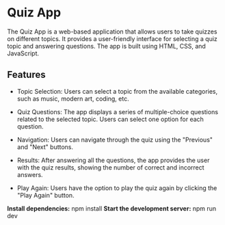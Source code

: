 # Quiz App

The Quiz App is a web-based application that allows users to take quizzes on different topics. It provides a user-friendly interface for selecting a quiz topic and answering questions. The app is built using HTML, CSS, and JavaScript.

## Features

- Topic Selection: Users can select a topic from the available categories, such as music, modern art, coding, etc.

- Quiz Questions: The app displays a series of multiple-choice questions related to the selected topic. Users can select one option for each question.

- Navigation: Users can navigate through the quiz using the "Previous" and "Next" buttons.

- Results: After answering all the questions, the app provides the user with the quiz results, showing the number of correct and incorrect answers.

- Play Again: Users have the option to play the quiz again by clicking the "Play Again" button.

**Install dependencies:**
npm install
**Start the development server:**
npm run dev
